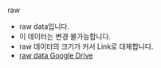 raw
- raw data입니다.
- 이 데이터는 변경 불가능합니다.
- raw 데이터의 크기가 커서 Link로 대체합니다.
- [raw data Google Drive](https://drive.google.com/drive/folders/1sefiOI2v8Inyt7kP75ArClXN5aWb419I?usp=sharing)